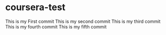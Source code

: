 # coursera-test
This is my First commit
This is my second commit
This is my third commit
This is my fourth commit
This is my fifth commit
	
